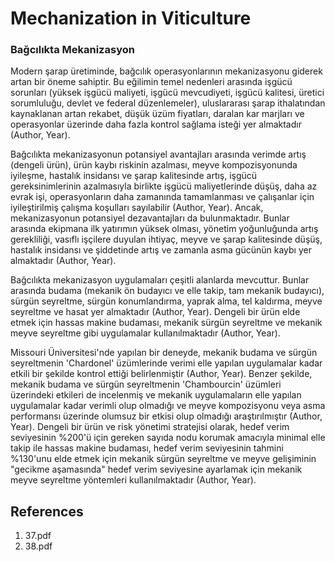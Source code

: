 # Mechanization in Viticulture

### Bağcılıkta Mekanizasyon

Modern şarap üretiminde, bağcılık operasyonlarının mekanizasyonu giderek artan bir öneme sahiptir. Bu eğilimin temel nedenleri arasında işgücü sorunları (yüksek işgücü maliyeti, işgücü mevcudiyeti, işgücü kalitesi, üretici sorumluluğu, devlet ve federal düzenlemeler), uluslararası şarap ithalatından kaynaklanan artan rekabet, düşük üzüm fiyatları, daralan kar marjları ve operasyonlar üzerinde daha fazla kontrol sağlama isteği yer almaktadır (Author, Year).

Bağcılıkta mekanizasyonun potansiyel avantajları arasında verimde artış (dengeli ürün), ürün kaybı riskinin azalması, meyve kompozisyonunda iyileşme, hastalık insidansı ve şarap kalitesinde artış, işgücü gereksinimlerinin azalmasıyla birlikte işgücü maliyetlerinde düşüş, daha az evrak işi, operasyonların daha zamanında tamamlanması ve çalışanlar için iyileştirilmiş çalışma koşulları sayılabilir (Author, Year). Ancak, mekanizasyonun potansiyel dezavantajları da bulunmaktadır. Bunlar arasında ekipmana ilk yatırımın yüksek olması, yönetim yoğunluğunda artış gerekliliği, vasıflı işçilere duyulan ihtiyaç, meyve ve şarap kalitesinde düşüş, hastalık insidansı ve şiddetinde artış ve zamanla asma gücünün kaybı yer almaktadır (Author, Year).

Bağcılıkta mekanizasyon uygulamaları çeşitli alanlarda mevcuttur. Bunlar arasında budama (mekanik ön budayıcı ve elle takip, tam mekanik budayıcı), sürgün seyreltme, sürgün konumlandırma, yaprak alma, tel kaldırma, meyve seyreltme ve hasat yer almaktadır (Author, Year). Dengeli bir ürün elde etmek için hassas makine budaması, mekanik sürgün seyreltme ve mekanik meyve seyreltme gibi uygulamalar kullanılmaktadır (Author, Year).

Missouri Üniversitesi'nde yapılan bir deneyde, mekanik budama ve sürgün seyreltmenin 'Chardonel' üzümlerinde verimi elle yapılan uygulamalar kadar etkili bir şekilde kontrol ettiği belirlenmiştir (Author, Year). Benzer şekilde, mekanik budama ve sürgün seyreltmenin 'Chambourcin' üzümleri üzerindeki etkileri de incelenmiş ve mekanik uygulamaların elle yapılan uygulamalar kadar verimli olup olmadığı ve meyve kompozisyonu veya asma performansı üzerinde olumsuz bir etkisi olup olmadığı araştırılmıştır (Author, Year). Dengeli bir ürün ve risk yönetimi stratejisi olarak, hedef verim seviyesinin %200'ü için gereken sayıda nodu korumak amacıyla minimal elle takip ile hassas makine budaması, hedef verim seviyesinin tahmini %130'unu elde etmek için mekanik sürgün seyreltme ve meyve gelişiminin "gecikme aşamasında" hedef verim seviyesine ayarlamak için mekanik meyve seyreltme yöntemleri kullanılmaktadır (Author, Year).


## References

1. 37.pdf
2. 38.pdf
